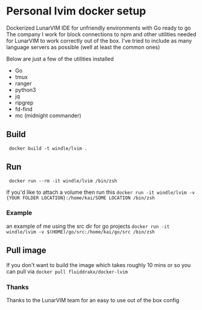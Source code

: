# Personal lvim docker setup #

Dockerized LunarVIM IDE for unfriendly environments with Go ready to go
The company I work for block connections to npm and other utilities needed for
LunarVIM to work correctly out of the box. I've tried to include as many language servers
as possible (well at least the common ones)


Below are just a few of the utilities installed

* Go
* tmux
* ranger
* python3
* jq
* ripgrep
* fd-find
* mc (midnight commander)


## Build ##
` docker build -t windle/lvim .`

## Run ##
` docker run --rm -it windle/lvim /bin/zsh`

If you'd like to attach a volume then run this
`docker run -it windle/lvim -v {YOUR FOLDER LOCATION}:/home/kai/SOME LOCATION /bin/zsh`

### Example ###
an example of me using the src dir for go projects
`docker run -it windle/lvim -v $(HOME)/go/src:/home/kai/go/src /bin/zsh`

## Pull image ##
If you don't want to build the image which takes roughly 10 mins or so you can pull via `docker pull fluiddrakx/docker-lvim`

### Thanks ###
Thanks to the LunarVIM team for an easy to use out of the box config
